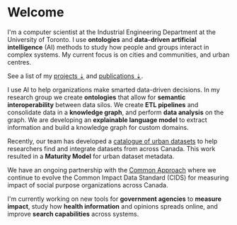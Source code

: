 # Welcome
I'm a computer scientist at the Industrial Engineering Department at the University of Toronto. I use **ontologies** and **data-driven artificial intelligence** (AI) methods to study how people and groups interact in complex systems. My current focus is on cities and communities, and urban centres.

See a list of my [projects &#8675;](#projects-section) and [publications &#8675;](#publications-section).

I use AI to help organizations make smarted data-driven decisions. In my research group we create **ontologies** that allow for **semantic interoperability** between data silos. We create **ETL pipelines** and consolidate data in a **knowledge graph**, and perform **data analysis** on the graph. We are developing an **explainable language model** to extract information and build a knowledge graph for custom domains.

Recently, our team has developed a [catalogue of urban datasets](/cudc-project) to help researchers find and integrate datasets from across Canada. This work resulted in a **Maturity Model** for urban dataset metadata.

We have an ongoing partnership with the [Common Approach](/common-approach-project) where we continue to evolve the Common Impact Data Standard (CIDS) for measuring impact of social purpose organizations across Canada. 

I'm currently working on new tools for **government agencies** to **measure impact**, study how **health information** and opinions spreads online, and improve **search capabilities** across systems.
